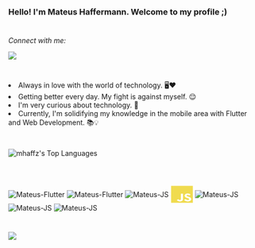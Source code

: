 ### Hello! I'm Mateus Haffermann. Welcome to my profile ;) 
#    
<i>Connect with me:</i>    

<a href="https://www.linkedin.com/in/mateus-haffermann" target="_blank" rel="noopener noreferrer"><img src="https://img.shields.io/badge/-LinkedIn-%230077B5?style=for-the-badge&logo=linkedin&logoColor=white"></a>
#
<li>Always in love with the world of technology. 🖥️❤️</li>
<li>Getting better every day. My fight is against myself. 😌</li>
<li>I'm very curious about technology. 🤔</li>
<li>Currently, I'm solidifying my knowledge in the mobile area with Flutter and Web Development. 📚💡</li>

#

![mhaffz's Top Languages](https://github-readme-stats.vercel.app/api/top-langs/?username=mhaffz&theme=gotham&show_icons=true&hide_border=false&layout=compact)

#
<div style="display: inline_block"><br>
  <img align="center" alt="Mateus-Flutter" height="35" width="45" src="https://cdn.jsdelivr.net/gh/devicons/devicon@latest/icons/flutter/flutter-original.svg">
  <img align="center" alt="Mateus-Flutter" height="35" width="45" src="https://cdn.jsdelivr.net/gh/devicons/devicon@latest/icons/dart/dart-original.svg">
  <img align="center" alt="Mateus-JS" height="35" width="45" src="https://cdn.jsdelivr.net/gh/devicons/devicon@latest/icons/csharp/csharp-original.svg">
  <img align="center" alt="Mateus-JS" height="35" width="45" src="https://raw.githubusercontent.com/devicons/devicon/master/icons/javascript/javascript-plain.svg">
  <img align="center" alt="Mateus-JS" height="35" width="45" src="https://cdn.jsdelivr.net/gh/devicons/devicon@latest/icons/html5/html5-original.svg">
  <img align="center" alt="Mateus-JS" height="35" width="45" src="https://cdn.jsdelivr.net/gh/devicons/devicon@latest/icons/css3/css3-original.svg">
  <img align="center" alt="Mateus-JS" height="35" width="45" src="https://cdn.jsdelivr.net/gh/devicons/devicon@latest/icons/linux/linux-original.svg">
</div>

#
<img src="https://user-images.githubusercontent.com/74038190/212284136-03988914-d899-44b4-b1d9-4eeccf656e44.gif">
